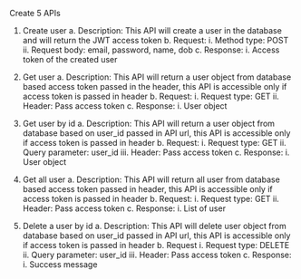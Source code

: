 Create 5 APIs

1. Create user 
a. Description: This API will create a user in the database and will return the JWT access token 
b. Request: 
i. Method type: POST 
ii. Request body: email, password, name, dob 
c. Response: 
i. Access token of the created user 

2. Get user 
a. Description: This API will return a user object from database based access token passed in the header, this API is accessible only if access token is passed in header 
b. Request: 
i. Request type: GET 
ii. Header: Pass access token 
c. Response: 
i. User object 

3. Get user by id 
a. Description: This API will return a user object from database based on user_id passed in API url, this API is accessible only if access token is passed in header 
b. Request:
i. Request type: GET 
ii. Query parameter: user_id 
iii. Header: Pass access token 
c. Response: 
i. User object 

4. Get all user 
a. Description: This API will return all user from database based access token passed in header, this API is accessible only if access token is passed in header 
b. Request:
i. Request type: GET 
ii. Header: Pass access token 
c. Response: 
i. List of user 

5. Delete a user by id 
a. Description: This API will delete user object from database based on user_id passed in API url, this API is accessible only if access token is passed in header 
b. Request 
i. Request type: DELETE
ii. Query parameter: user_id 
iii. Header: Pass access token 
c. Response: 
i. Success message
